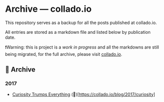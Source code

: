 # Archive — collado.io

This repository serves as a backup for all the posts published at collado.io.

All entries are stored as a markdown file and listed below by publication date.

❗Warning: this is project is a *work in progress* and all the markdowns are still being migrated, for the full archive, please visit [collado.io](https://collado.io).

## 💾 Archive
### 2017
* [Curiosity Trumps Everything](posts/2017/curiosity.md) (🔗)[https://collado.io/blog/2017/curiosity]
